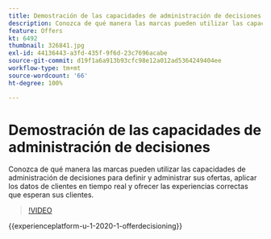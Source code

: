 ```yaml
---
title: Demostración de las capacidades de administración de decisiones
description: Conozca de qué manera las marcas pueden utilizar las capacidades de administración de decisiones para definir y administrar sus ofertas, aplicar los datos de clientes en tiempo real y ofrecer las experiencias correctas que esperan sus clientes.
feature: Offers
kt: 6492
thumbnail: 326841.jpg
exl-id: 44136443-a3fd-435f-9f6d-23c7696acabe
source-git-commit: d19f1a6a913b93cfc98e12a012ad5364249404ee
workflow-type: tm+mt
source-wordcount: '66'
ht-degree: 100%

---
```


# Demostración de las capacidades de administración de decisiones

Conozca de qué manera las marcas pueden utilizar las capacidades de administración de decisiones para definir y administrar sus ofertas, aplicar los datos de clientes en tiempo real y ofrecer las experiencias correctas que esperan sus clientes.

>[!VIDEO](https://video.tv.adobe.com/v/326841?quality=12&learn=on)

{{experienceplatform-u-1-2020-1-offerdecisioning}}
